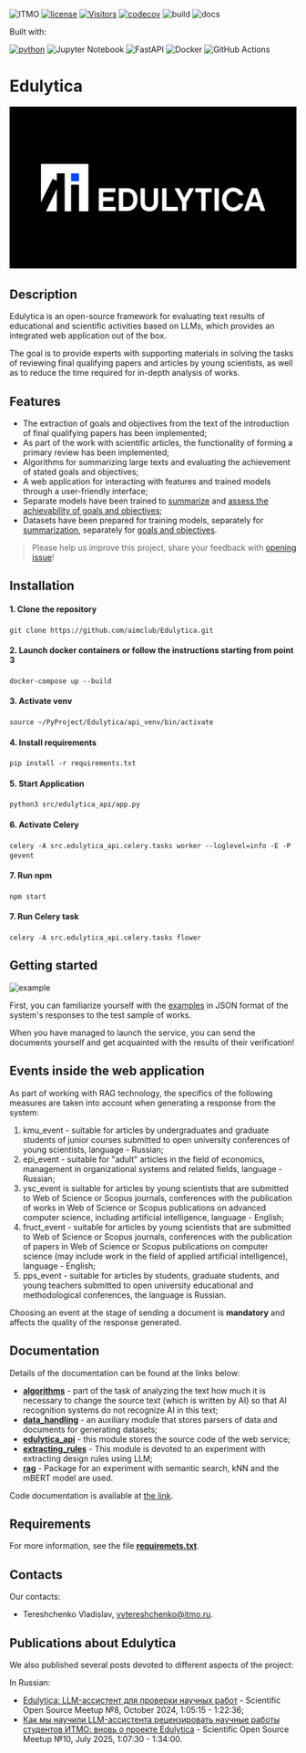 ![ITMO](https://raw.githubusercontent.com/aimclub/open-source-ops/43bb283758b43d75ec1df0a6bb4ae3eb20066323/badges/ITMO_badge_rus.svg)
[![license](https://badgen.net/static/license/MIT/blue)](https://badgen.net/static/license/MIT/blue)
[![Visitors](https://api.visitorbadge.io/api/combined?path=https%3A%2F%2Fgithub.com%2Faimclub%2FEdulytica&label=Visitors&labelColor=%23697689&countColor=%23263759&style=plastic)](https://visitorbadge.io/status?path=https%3A%2F%2Fgithub.com%2Faimclub%2FEdulytica)
[![codecov](https://codecov.io/gh/aimclub/Edulytica/branch/development/graph/badge.svg?token=L1I8M0KDS6)](https://codecov.io/gh/aimclub/Edulytica)
![build](https://github.com/aimclub/Edulytica/actions/workflows/build-test.yml/badge.svg?branch=development)
![docs](https://github.com/aimclub/Edulytica/actions/workflows/documentation.yml/badge.svg?branch=development)

<p>Built with:</p>

[![python](https://badgen.net/badge/python/3.10/blue?icon=python)](https://www.python.org/)
![Jupyter Notebook](https://img.shields.io/badge/Jupyter-%23F37626?logo=jupyter&logoColor=white&labelColor=red&color=red)
![FastAPI](https://img.shields.io/badge/FastAPI-%23009688?logo=fastapi&logoColor=green&labelColor=006666&color=006666)
![Docker](https://img.shields.io/badge/Docker-%232496ED?logo=docker&logoColor=white)
![GitHub Actions](https://img.shields.io/badge/GitHub%20Actions-%232088FF?logo=github%20actions&logoColor=white&labelColor=blue&color=blue)

# Edulytica
![logo](images/logo.png)

## Description
Edulytica is an open-source framework for evaluating text results of educational and scientific activities based on 
LLMs, which provides an integrated web application out of the box.

The goal is to provide experts with supporting materials in solving the tasks of reviewing final qualifying papers and 
articles by young scientists, as well as to reduce the time required for in-depth analysis of works.

## Features
- The extraction of goals and objectives from the text of the introduction of final qualifying papers has been implemented;
- As part of the work with scientific articles, the functionality of forming a primary review has been implemented;
- Algorithms for summarizing large texts and evaluating the achievement of stated goals and objectives;
- A web application for interacting with features and trained models through a user-friendly interface;
- Separate models have been trained to [summarize](https://huggingface.co/slavamarcin/saiga_llama3_8b-qdora-4bit_purpose) 
and [assess the achievability of goals and objectives](https://huggingface.co/slavamarcin/saiga3_8b_Qdora_4bit_sum);
- Datasets have been prepared for training models, separately for [summarization](https://huggingface.co/datasets/slavamarcin/sum_dataset_v1), 
separately for [goals and objectives](https://huggingface.co/datasets/slavamarcin/purpose_dataset_v1).
> Please help us improve this project, share your feedback with [opening issue](https://github.com/aimclub/Edulytica/issues)!

## Installation
#### 1. Clone the repository 
```git clone https://github.com/aimclub/Edulytica.git```

#### 2. Launch docker containers or follow the instructions starting from point 3
```docker-compose up --build```

#### 3. Activate venv
```source ~/PyProject/Edulytica/api_venv/bin/activate```

#### 4. Install requirements
```pip install -r requirements.txt```

#### 5. Start Application
```python3 src/edulytica_api/app.py```

#### 6. Activate Celery
```celery -A src.edulytica_api.celery.tasks worker --loglevel=info -E -P gevent```

#### 7. Run npm
```npm start```

#### 7. Run Celery task
```celery -A src.edulytica_api.celery.tasks flower```

## Getting started
![example](images/example.gif)

First, you can familiarize yourself with the [examples](https://github.com/aimclub/Edulytica/tree/development/examples) 
in JSON format of the system's responses to the test sample of works.

When you have managed to launch the service, you can send the documents yourself and get acquainted with the results of 
their verification!

## Events inside the web application
As part of working with RAG technology, the specifics of the following measures are taken into account when generating 
a response from the system:
1. kmu_event - suitable for articles by undergraduates and graduate students of junior courses submitted to open 
university conferences of young scientists, language - Russian;
2. epi_event - suitable for "adult" articles in the field of economics, management in organizational systems and 
related fields, language - Russian;
3. ysc_event is suitable for articles by young scientists that are submitted to Web of Science or Scopus journals, 
conferences with the publication of works in Web of Science or Scopus publications on advanced computer science, 
including artificial intelligence, language - English;
4. fruct_event - suitable for articles by young scientists that are submitted to Web of Science or Scopus journals, 
conferences with the publication of papers in Web of Science or Scopus publications on computer science (may include 
work in the field of applied artificial intelligence), language - English;
5. pps_event - suitable for articles by students, graduate students, and young teachers submitted to open university 
educational and methodological conferences, the language is Russian.

Choosing an event at the stage of sending a document is **mandatory** and affects the quality of the response generated.

## Documentation
Details of the documentation can be found at the links below:
- **[algorithms](https://github.com/aimclub/Edulytica/tree/development/src/algorithms)** - part of the task of 
analyzing the text how much it is necessary to change the source text (which is written by AI) so that AI recognition
systems do not recognize AI in this text;
- **[data_handling](https://github.com/aimclub/Edulytica/tree/development/src/data_handling)** - an auxiliary module
that stores parsers of data and documents for generating datasets;
- **[edulytica_api](https://github.com/aimclub/Edulytica/tree/development/src/edulytica_api)** - this module stores 
the source code of the web service;
- **[extracting_rules](https://github.com/aimclub/Edulytica/tree/development/src/extracting_rules)** - This module is
devoted to an experiment with extracting design rules using LLM;
- **[rag](https://github.com/aimclub/Edulytica/tree/development/src/rag)** - Package for an experiment with semantic
search, kNN and the mBERT model are used.

Code documentation is available at [the link](https://aimclub.github.io/Edulytica/index.html).

## Requirements
For more information, see the file **[requiremets.txt](https://github.com/aimclub/Edulytica/blob/development/requirements.txt)**.

## Contacts
Our contacts:
- Tereshchenko Vladislav, vvtereshchenko@itmo.ru.

## Publications about Edulytica
We also published several posts devoted to different aspects of the project:

In Russian:
- [Edulytica: LLM-ассистент для проверки научных работ](https://youtu.be/kDNREVv1IoI?si=lDzHTxTh333EcSaZ) - Scientific Open Source Meetup №8, October 2024, 1:05:15 - 1:22:36;
- [Как мы научили LLM-ассистента рецензировать научные работы студентов ИТМО: вновь о проекте Edulytica](https://vkvideo.ru/video-173944682_456239041) - Scientific Open Source Meetup №10, July 2025, 1:07:30 - 1:34:00.
